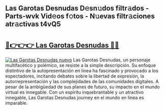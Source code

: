 ## Las Garotas Desnudas D𝚎sn𝚞dos filtr𝚊dos - Parts-wvk Vid𝚎os f𝚘tos - N𝚞evas filtr𝚊ciones atr𝚊ctivas t4vQ5

# <h2><a href="http://mbcvnoe.tromn.icu/?c=Las+Garotas+Desnudas">🔗👉👉👉 Las Garotas Desnudas 🔗🔗</a></h2>

[![Las Garotas Desnudas nuevo](https://i.imgur.com/pEAQMta.gif)](http://mbcvnoe.tromn.icu/?c=Las+Garotas+Desnudas)
Las Garotas Desnudas, un personaje multifacético y polémico, se resiste a la simple descripción. Su enfoque distintivo de la autopresentación en línea ha fascinado y provocado a los espectadores, incitando debates sobre la libertad de expresión, la autorrepresentación y las complejidades de las comunidades digitales. A pesar de la ambigüedad de sus planes de futuro, su impacto en el mundo virtual es innegable. Con un espíritu inquebrantable y un atractivo innegable, Las Garotas Desnudas journey en el mundo en línea es imparable.
